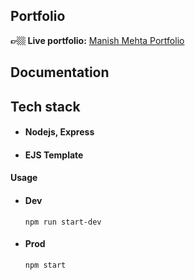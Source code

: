
## Portfolio
**👉🏼 Live portfolio:** [Manish Mehta Portfolio](https://www.manish-mehta.in)

## Documentation
## Tech stack
- #### Nodejs, Express
- #### EJS Template

#### Usage
- #### Dev
  `npm run start-dev`

- #### Prod
  `npm start`
